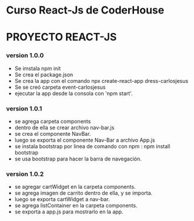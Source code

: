 # Curso React-Js de CoderHouse
# PROYECTO REACT-JS
### version 1.0.0
 
 * Se imstala npm init
 * Se crea el package.json
 * Se crea la app con el comando npx create-react-app dress-carlosjesus
 * Se se creó carpeta event-carlosjesus
 * ejecutar la app desde la consola con 'npm start'.
### version 1.0.1

 * se agrega carpeta components
 * dentro de ella se crear archivo nav-bar.js
 * se crea el componente NavBar.
 * luego se exporta el componente Nav-Bar a archivo App.js
 * se instala bootstrap por linea de comando con npm : npm install bootstrap
 * se usa bootstrap para hacer la barra de navegación.
### version 1.0.2
 * se agregar cartWidget en la carpeta components.
 * se agrega imagen de carrito dentro de ella, y se importa.
 * luego se exporta cartWidget a nav-bar.
 * se agrega listContainer en la carpeta components.
 * se exporta a app.js para mostrarlo en la app.
